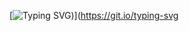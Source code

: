 [![Typing SVG](https://readme-typing-svg.herokuapp.com?font=jetbrains+mono&color=FFFFFF&background=000000&width=450&lines=Adri%C3%A0+Juanola+-%3E+Devops+Engineer+%3A))](https://git.io/typing-svg

